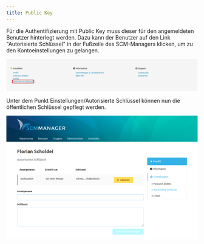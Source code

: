 ```yaml
---
title: Public Key
---
```

Für die Authentifizierung mit Public Key muss dieser für den angemeldeten Benutzer hinterlegt werden. 
Dazu kann der Benutzer auf den Link "Autorisierte Schlüssel" in der Fußzeile des SCM-Managers klicken, um zu den Kontoeinstellungen zu gelangen.

![My-Link](assets/my-link.png)

Unter dem Punkt Einstellungen/Autorisierte Schlüssel können nun die öffentlichen Schlüssel gepflegt werden.

![Public Key](assets/public-key.png)
